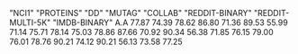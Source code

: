 "NCI1" "PROTEINS" "DD" "MUTAG" "COLLAB" "REDDIT-BINARY" "REDDIT-MULTI-5K" "IMDB-BINARY"   A.A
77.87   74.39   78.62  86.80   71.36    89.53           55.99             71.14          75.71
78.14   75.03   78.86  87.66   70.92    90.34           56.38             71.85          76.15
79.00   76.01   78.76  90.21   74.12    90.21           56.13             73.58          77.25